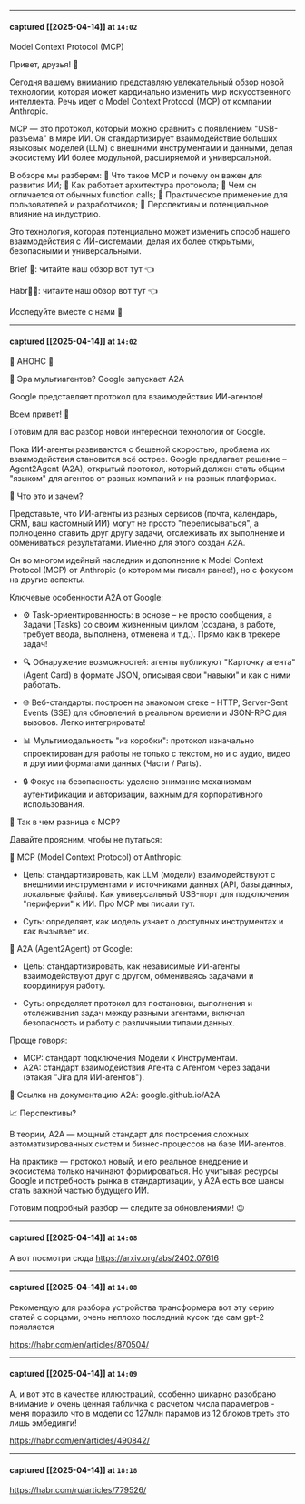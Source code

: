 

---
#### captured [[2025-04-14]] at `14:02`

Model Context Protocol (MCP)

Привет, друзья! 👋

Сегодня вашему вниманию представляю увлекательный обзор новой технологии, которая может кардинально изменить мир искусственного интеллекта. Речь идет о Model Context Protocol (MCP) от компании Anthropic.

MCP — это протокол, который можно сравнить с появлением "USB-разъема" в мире ИИ. Он стандартизирует взаимодействие больших языковых моделей (LLM) с внешними инструментами и данными, делая экосистему ИИ более модульной, расширяемой и универсальной.

В обзоре мы разберем:
📌 Что такое MCP и почему он важен для развития ИИ;
📌 Как работает архитектура протокола;
📌 Чем он отличается от обычных function calls;
📌 Практическое применение для пользователей и разработчиков;
📌 Перспективы и потенциальное влияние на индустрию.

Это технология, которая потенциально может изменить способ нашего взаимодействия с ИИ-системами, делая их более открытыми, безопасными и универсальными.

Brief 📰: читайте наш обзор вот тут  👈

Habr👨‍💻:  читайте наш обзор вот тут  👈

Исследуйте вместе с нами 🚀


---
#### captured [[2025-04-14]] at `14:02`

📢 АНОНС 📢

 🤖 Эра мультиагентов? Google запускает A2A

Google представляет протокол для взаимодействия ИИ-агентов!

Всем привет! 👋 

Готовим для вас разбор новой интересной технологии от Google.

Пока ИИ-агенты развиваются с бешеной скоростью, проблема их взаимодействия становится всё острее. Google предлагает решение – Agent2Agent (A2A), открытый протокол, который должен стать общим "языком" для агентов от разных компаний и на разных платформах.

🤔 Что это и зачем?

Представьте, что ИИ-агенты из разных сервисов (почта, календарь, CRM, ваш кастомный ИИ) могут не просто "переписываться", а полноценно ставить друг другу задачи, отслеживать их выполнение и обмениваться результатами. Именно для этого создан A2A.

Он во многом идейный наследник и дополнение к Model Context Protocol (MCP) от Anthropic (о котором мы писали ранее!), но с фокусом на другие аспекты.

Ключевые особенности A2A от Google: 

- ⚙️ Task-ориентированность: в основе – не просто сообщения, а Задачи (Tasks) со своим жизненным циклом (создана, в работе, требует ввода, выполнена, отменена и т.д.). Прямо как в трекере задач!

- 🔍 Обнаружение возможностей: агенты публикуют "Карточку агента" (Agent Card) в формате JSON, описывая свои "навыки" и как с ними работать.

- 🌐 Веб-стандарты: построен на знакомом стеке – HTTP, Server-Sent Events (SSE) для обновлений в реальном времени и JSON-RPC для вызовов. Легко интегрировать!

- 📊 Мультимодальность "из коробки": протокол изначально спроектирован для работы не только с текстом, но и с аудио, видео и другими форматами данных (Части / Parts).

- 🔒 Фокус на безопасность: уделено внимание механизмам аутентификации и авторизации, важным для корпоративного использования.

📌 Так в чем разница с MCP?

Давайте проясним, чтобы не путаться:

🧠 MCP (Model Context Protocol) от Anthropic:

- Цель: стандартизировать, как LLM (модели) взаимодействуют с внешними инструментами и источниками данных (API, базы данных, локальные файлы). Как универсальный USB-порт для подключения "периферии" к ИИ. Про MCP мы писали тут.

- Суть: определяет, как модель узнает о доступных инструментах и как вызывает их.

🧠 A2A (Agent2Agent) от Google:

- Цель: стандартизировать, как независимые ИИ-агенты взаимодействуют друг с другом, обмениваясь задачами и координируя работу.

- Суть: определяет протокол для постановки, выполнения и отслеживания задач между разными агентами, включая безопасность и работу с различными типами данных.

Проще говоря:

- MCP: стандарт подключения Модели к Инструментам.
- A2A: стандарт взаимодействия Агента с Агентом через задачи (этакая "Jira для ИИ-агентов").

🔗 Ссылка на документацию A2A: google.github.io/A2A

📈 Перспективы?

В теории, A2A — мощный стандарт для построения сложных автоматизированных систем и бизнес-процессов на базе ИИ-агентов. 

На практике — протокол новый, и его реальное внедрение и экосистема только начинают формироваться. Но учитывая ресурсы Google и потребность рынка в стандартизации, у A2A есть все шансы стать важной частью будущего ИИ.

Готовим подробный разбор — следите за обновлениями! 😉


---
#### captured [[2025-04-14]] at `14:08`

А вот посмотри сюда https://arxiv.org/abs/2402.07616


---
#### captured [[2025-04-14]] at `14:08`

Рекомендую для разбора устройства трансформера вот эту серию статей с сорцами, очень неплохо последний кусок где сам gpt-2 появляется

https://habr.com/en/articles/870504/


---
#### captured [[2025-04-14]] at `14:09`

А, и вот это в качестве иллюстраций, особенно шикарно разобрано внимание и очень ценная табличка с расчетом числа параметров - меня поразило что в модели со 127млн парамов из 12 блоков треть это лишь эмбединги!

https://habr.com/en/articles/490842/


---
#### captured [[2025-04-14]] at `18:18`

https://habr.com/ru/articles/779526/
